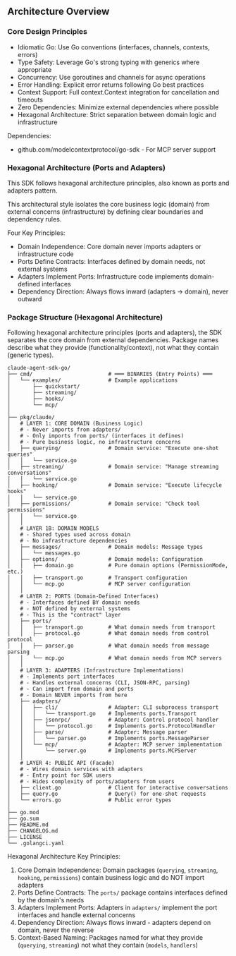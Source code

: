 ## Architecture Overview

### Core Design Principles

- Idiomatic Go: Use Go conventions (interfaces, channels, contexts, errors)
- Type Safety: Leverage Go's strong typing with generics where appropriate
- Concurrency: Use goroutines and channels for async operations
- Error Handling: Explicit error returns following Go best practices
- Context Support: Full context.Context integration for cancellation and timeouts
- Zero Dependencies: Minimize external dependencies where possible
- Hexagonal Architecture: Strict separation between domain logic and infrastructure

Dependencies:

- github.com/modelcontextprotocol/go-sdk - For MCP server support

### Hexagonal Architecture (Ports and Adapters)

This SDK follows hexagonal architecture principles, also known as ports and adapters pattern.

This architectural style isolates the core business logic (domain) from external concerns (infrastructure) by defining clear boundaries and dependency rules.

Four Key Principles:

- Domain Independence: Core domain never imports adapters or infrastructure code
- Ports Define Contracts: Interfaces defined by domain needs, not external systems
- Adapters Implement Ports: Infrastructure code implements domain-defined interfaces
- Dependency Direction: Always flows inward (adapters → domain), never outward

### Package Structure (Hexagonal Architecture)

Following hexagonal architecture principles (ports and adapters), the SDK separates the core domain from external dependencies. Package names describe what they provide (functionality/context), not what they contain (generic types).

```
claude-agent-sdk-go/
├── cmd/                        # ═══ BINARIES (Entry Points) ═══
│   └── examples/               # Example applications
│       ├── quickstart/
│       ├── streaming/
│       ├── hooks/
│       └── mcp/
│
├── pkg/claude/
│   # LAYER 1: CORE DOMAIN (Business Logic)
│   # - Never imports from adapters/
│   # - Only imports from ports/ (interfaces it defines)
│   # - Pure business logic, no infrastructure concerns
│   ├── querying/               # Domain service: "Execute one-shot queries"
│   │   └── service.go
│   ├── streaming/              # Domain service: "Manage streaming conversations"
│   │   └── service.go
│   ├── hooking/                # Domain service: "Execute lifecycle hooks"
│   │   └── service.go
│   ├── permissions/            # Domain service: "Check tool permissions"
│   │   └── service.go
│   │
│   # LAYER 1B: DOMAIN MODELS
│   # - Shared types used across domain
│   # - No infrastructure dependencies
│   ├── messages/               # Domain models: Message types
│   │   └── messages.go
│   ├── options/                # Domain models: Configuration
│   │   ├── domain.go           # Pure domain options (PermissionMode, etc.)
│   │   ├── transport.go        # Transport configuration
│   │   └── mcp.go              # MCP server configuration
│   │
│   # LAYER 2: PORTS (Domain-Defined Interfaces)
│   # - Interfaces defined BY domain needs
│   # - NOT defined by external systems
│   # - This is the "contract" layer
│   ├── ports/
│   │   ├── transport.go        # What domain needs from transport
│   │   ├── protocol.go         # What domain needs from control protocol
│   │   ├── parser.go           # What domain needs from message parsing
│   │   └── mcp.go              # What domain needs from MCP servers
│   │
│   # LAYER 3: ADAPTERS (Infrastructure Implementations)
│   # - Implements port interfaces
│   # - Handles external concerns (CLI, JSON-RPC, parsing)
│   # - Can import from domain and ports
│   # - Domain NEVER imports from here
│   ├── adapters/
│   │   ├── cli/                # Adapter: CLI subprocess transport
│   │   │   └── transport.go    # Implements ports.Transport
│   │   ├── jsonrpc/            # Adapter: Control protocol handler
│   │   │   └── protocol.go     # Implements ports.ProtocolHandler
│   │   ├── parse/              # Adapter: Message parser
│   │   │   └── parser.go       # Implements ports.MessageParser
│   │   └── mcp/                # Adapter: MCP server implementation
│   │       └── server.go       # Implements ports.MCPServer
│   │
│   # LAYER 4: PUBLIC API (Facade)
│   # - Wires domain services with adapters
│   # - Entry point for SDK users
│   # - Hides complexity of ports/adapters from users
│   ├── client.go               # Client for interactive conversations
│   ├── query.go                # Query() for one-shot requests
│   └── errors.go               # Public error types
│
├── go.mod
├── go.sum
├── README.md
├── CHANGELOG.md
├── LICENSE
└── .golangci.yaml
```

Hexagonal Architecture Key Principles:

1. Core Domain Independence: Domain packages (`querying`, `streaming`, `hooking`, `permissions`) contain business logic and do NOT import adapters
1. Ports Define Contracts: The `ports/` package contains interfaces defined by the domain's needs
1. Adapters Implement Ports: Adapters in `adapters/` implement the port interfaces and handle external concerns
1. Dependency Direction: Always flows inward - adapters depend on domain, never the reverse
1. Context-Based Naming: Packages named for what they provide (`querying`, `streaming`) not what they contain (`models`, `handlers`)

